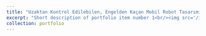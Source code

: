 ```yaml
---
title: "Uzaktan Kontrol Edilebilen, Engelden Kaçan Mobil Robot Tasarımı"
excerpt: "Short description of portfolio item number 1<br/><img src='/images/500x300.png'>"
collection: portfolio
---
```

